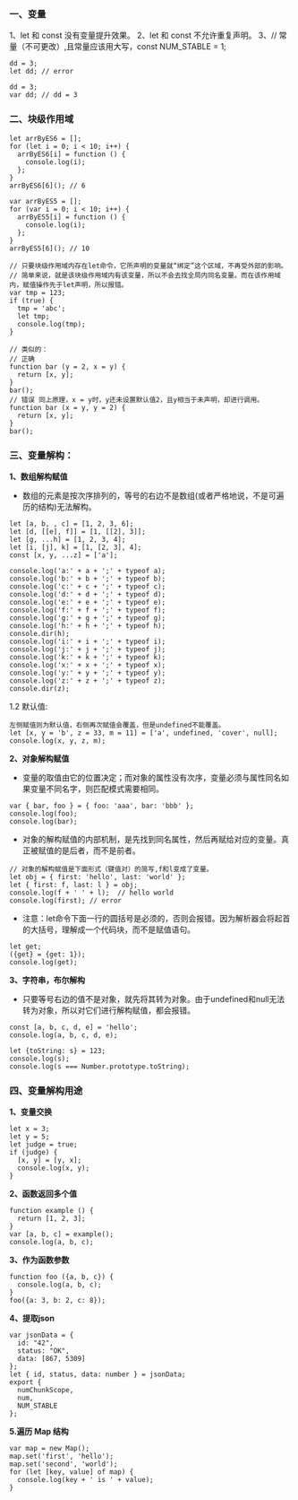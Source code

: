### 一、变量

1、let 和 const 没有变量提升效果。
2、let 和 const 不允许重复声明。
3、// 常量（不可更改）,且常量应该用大写，const NUM_STABLE = 1;

```
dd = 3;
let dd; // error

dd = 3;
var dd; // dd = 3
```

### 二、块级作用域

```
let arrByES6 = [];
for (let i = 0; i < 10; i++) {
  arrByES6[i] = function () {
    console.log(i);
  };
}
arrByES6[6](); // 6

var arrByES5 = [];
for (var i = 0; i < 10; i++) {
  arrByES5[i] = function () {
    console.log(i);
  };
}
arrByES5[6](); // 10
```

```
// 只要块级作用域内存在let命令，它所声明的变量就“绑定”这个区域，不再受外部的影响。
// 简单来说，就是该块级作用域内有该变量，所以不会去找全局内同名变量。而在该作用域内，赋值操作先于let声明，所以报错。
var tmp = 123;
if (true) {
  tmp = 'abc';
  let tmp;
  console.log(tmp);
}

// 类似的：
// 正确
function bar (y = 2, x = y) {
  return [x, y];
}
bar(); 
// 错误 同上原理，x = y时，y还未设置默认值2，且y相当于未声明，却进行调用。
function bar (x = y, y = 2) {
  return [x, y];
}
bar();

```


### 三、变量解构：

**1、数组解构赋值**

- 数组的元素是按次序排列的，等号的右边不是数组(或者严格地说，不是可遍历的结构)无法解构。

```
let [a, b, , c] = [1, 2, 3, 6];
let [d, [[e], f]] = [1, [[2], 3]];
let [g, ...h] = [1, 2, 3, 4];
let [i, [j], k] = [1, [2, 3], 4];
const [x, y, ...z] = ['a'];

console.log('a:' + a + ';' + typeof a);
console.log('b:' + b + ';' + typeof b);
console.log('c:' + c + ';' + typeof c);
console.log('d:' + d + ';' + typeof d);
console.log('e:' + e + ';' + typeof e);
console.log('f:' + f + ';' + typeof f);
console.log('g:' + g + ';' + typeof g);
console.log('h:' + h + ';' + typeof h);
console.dir(h);
console.log('i:' + i + ';' + typeof i);
console.log('j:' + j + ';' + typeof j);
console.log('k:' + k + ';' + typeof k);
console.log('x:' + x + ';' + typeof x);
console.log('y:' + y + ';' + typeof y);
console.log('z:' + z + ';' + typeof z);
console.dir(z);
```

1.2 默认值:

```
左侧赋值则为默认值，右侧再次赋值会覆盖，但是undefined不能覆盖。
let [x, y = 'b', z = 33, m = 11] = ['a', undefined, 'cover', null];
console.log(x, y, z, m);
```

**2、对象解构赋值**

- 变量的取值由它的位置决定；而对象的属性没有次序，变量必须与属性同名如果变量不同名字，则匹配模式需要相同。

```
var { bar, foo } = { foo: 'aaa', bar: 'bbb' };
console.log(foo);
console.log(bar);
```

- 对象的解构赋值的内部机制，是先找到同名属性，然后再赋给对应的变量。真正被赋值的是后者，而不是前者。

```
// 对象的解构赋值是下面形式（键值对）的简写,f和l变成了变量。
let obj = { first: 'hello', last: 'world' };
let { first: f, last: l } = obj;
console.log(f + ' ' + l);  // hello world
console.log(first); // error
```

- 注意：let命令下面一行的圆括号是必须的，否则会报错。因为解析器会将起首的大括号，理解成一个代码块，而不是赋值语句。

```
let get;
({get} = {get: 1});
console.log(get);
```

**3、字符串，布尔解构**

- 只要等号右边的值不是对象，就先将其转为对象。由于undefined和null无法转为对象，所以对它们进行解构赋值，都会报错。

```
const [a, b, c, d, e] = 'hello';
console.log(a, b, c, d, e);

let {toString: s} = 123;
console.log(s);
console.log(s === Number.prototype.toString);
```


### 四、变量解构用途

**1、变量交换**

```
let x = 3;
let y = 5;
let judge = true;
if (judge) {
  [x, y] = [y, x];
  console.log(x, y);
}
```

**2、函数返回多个值**

```
function example () {
  return [1, 2, 3];
}
var [a, b, c] = example();
console.log(a, b, c);
```

**3、作为函数参数**

```
function foo ({a, b, c}) {
  console.log(a, b, c);
}
foo({a: 3, b: 2, c: 8});
```

**4、提取json**

```
var jsonData = {
  id: "42",
  status: "OK",
  data: [867, 5309]
};
let { id, status, data: number } = jsonData;
export {
  numChunkScope,
  num,
  NUM_STABLE
};
```

**5.遍历 Map 结构**

```
var map = new Map();
map.set('first', 'hello');
map.set('second', 'world');
for (let [key, value] of map) {
  console.log(key + ' is ' + value);
}
```
